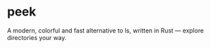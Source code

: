 # peek
A modern, colorful and fast alternative to ls, written in Rust — explore directories your way.
